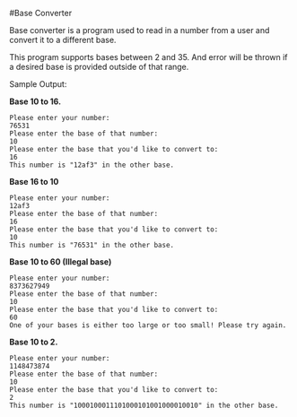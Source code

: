 #Base Converter

Base converter is a program used to read in a number from a user and convert it to a different base. 

This program supports bases between 2 and 35. And error will be thrown if a desired base is provided outside of that range.


Sample Output:


**Base 10 to 16.**
```
Please enter your number: 
76531
Please enter the base of that number: 
10
Please enter the base that you'd like to convert to: 
16
This number is "12af3" in the other base.
```

**Base 16 to 10**
```
Please enter your number: 
12af3
Please enter the base of that number: 
16
Please enter the base that you'd like to convert to: 
10
This number is "76531" in the other base.
```

**Base 10 to 60 (Illegal base)**
```
Please enter your number: 
8373627949
Please enter the base of that number: 
10
Please enter the base that you'd like to convert to: 
60
One of your bases is either too large or too small! Please try again.
```

**Base 10 to 2.**
```
Please enter your number: 
1148473874
Please enter the base of that number: 
10
Please enter the base that you'd like to convert to: 
2
This number is "1000100011101000101001000010010" in the other base.
```
